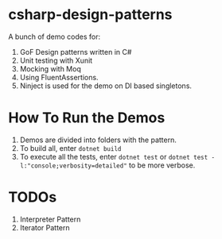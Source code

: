 # csharp-design-patterns
A bunch of demo codes for:
1. GoF Design patterns written in C#
2. Unit testing with Xunit
3. Mocking with Moq
4. Using FluentAssertions.
5. Ninject is used for the demo on DI based singletons.

# How To Run the Demos
1. Demos are divided into folders with the pattern.
2. To build all, enter `dotnet build`
3. To execute all the tests, enter `dotnet test` or `dotnet test -l:"console;verbosity=detailed"` to be more verbose.



# TODOs
1. Interpreter Pattern
2. Iterator Pattern
